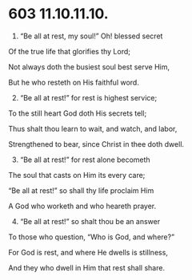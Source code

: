 # 603 11.10.11.10.

1.  “Be all at rest, my soul!” Oh! blessed secret

Of the true life that glorifies thy Lord;

Not always doth the busiest soul best serve Him,

But he who resteth on His faithful word.

2.  “Be all at rest!” for rest is highest service;

To the still heart God doth His secrets tell;

Thus shalt thou learn to wait, and watch, and labor,

Strengthened to bear, since Christ in thee doth dwell.

3.  “Be all at rest!” for rest alone becometh

The soul that casts on Him its every care;

“Be all at rest!” so shall thy life proclaim Him

A God who worketh and who heareth prayer.

4.  “Be all at rest!” so shalt thou be an answer

To those who question, “Who is God, and where?”

For God is rest, and where He dwells is stillness,

And they who dwell in Him that rest shall share.

